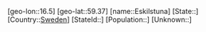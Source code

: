 ﻿---
location: [59.37,16.5]
type: City
tags:
- geo/City


SpocWebEntityId: 30068
isDeleted: false
confidential: public

---
[geo-lon::16.5]
[geo-lat::59.37]
[name::Eskilstuna]
[State::]
[Country::[Sweden](geo/Continent/Europe/Sweden.md)]
[StateId::]
[Population::]
[Unknown::]

